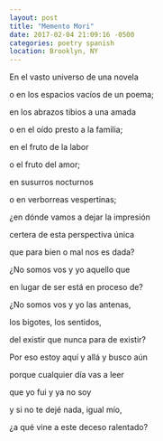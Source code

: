 ```yaml
---
layout: post
title: "Memento Mori"
date: 2017-02-04 21:09:16 -0500
categories: poetry spanish
location: Brooklyn, NY
---
```


<p class="p3">En el vasto universo de una novela</p>
<p class="p3">o en los espacios vacíos de un poema;</p>
<p class="p3">en los abrazos tibios a una amada</p>
<p class="p3">o en el oído presto a la familia;</p>
<p class="p3">en el fruto de la labor</p>
<p class="p3">o el fruto del amor;</p>
<p class="p3">en susurros nocturnos</p>
<p class="p3">o en verborreas vespertinas;</p>
<p class="p3">¿en dónde vamos a dejar la impresión</p>
<p class="p3">certera de esta perspectiva única</p>
<p class="p3">que para bien o mal nos es dada?</p>
<p class="p3">¿No somos vos y yo aquello que</p>
<p class="p3">en lugar de ser está en proceso de?</p>
<p class="p3">¿No somos vos y yo las antenas,</p>
<p class="p3">los bigotes, los sentidos,</p>
<p class="p3">del existir que nunca para de existir?</p>
<p class="p3">Por eso estoy aquí y allá y busco aún</p>
<p class="p3">porque cualquier día vas a leer</p>
<p class="p3">que yo fui y ya no soy</p>
<p class="p3">y si no te dejé nada, igual mío,</p>
<p class="p3">¿a qué vine a este deceso ralentado?</p>
<p class="p2"><br></p>
